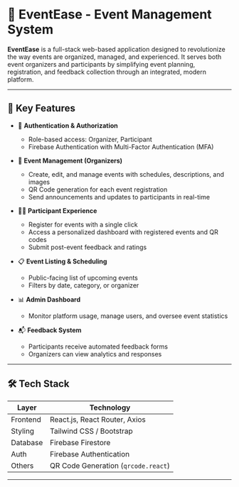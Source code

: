 # 🎉 EventEase - Event Management System

**EventEase** is a full-stack web-based application designed to revolutionize the way events are organized, managed, and experienced. It serves both event organizers and participants by simplifying event planning, registration, and feedback collection through an integrated, modern platform.

---

## 🧩 Key Features

- 🔐 **Authentication & Authorization**
  - Role-based access: Organizer, Participant
  - Firebase Authentication with Multi-Factor Authentication (MFA)

- 📆 **Event Management (Organizers)**
  - Create, edit, and manage events with schedules, descriptions, and images
  - QR Code generation for each event registration
  - Send announcements and updates to participants in real-time

- 🧑‍💻 **Participant Experience**
  - Register for events with a single click
  - Access a personalized dashboard with registered events and QR codes
  - Submit post-event feedback and ratings

- 📋 **Event Listing & Scheduling**
  - Public-facing list of upcoming events
  - Filters by date, category, or organizer

- 📊 **Admin Dashboard**
  - Monitor platform usage, manage users, and oversee event statistics

- 📬 **Feedback System**
  - Participants receive automated feedback forms
  - Organizers can view analytics and responses

---

## 🛠️ Tech Stack

| Layer         | Technology                     |
|--------------|----------------------------------|
| Frontend     | React.js, React Router, Axios    |
| Styling      | Tailwind CSS / Bootstrap         |
| Database     | Firebase Firestore               |
| Auth         | Firebase Authentication          |
| Others       | QR Code Generation (`qrcode.react`) |

---



